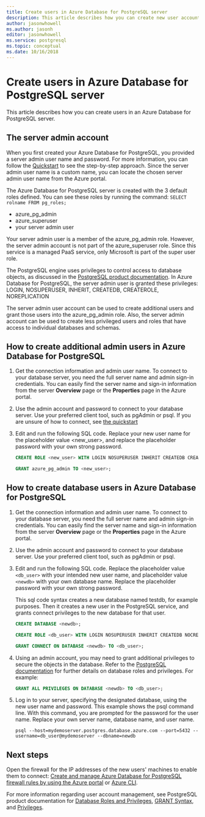 ```yaml
---
title: Create users in Azure Database for PostgreSQL server
description: This article describes how you can create new user accounts to interact with an Azure Database for PostgreSQL server.
author: jasonwhowell
ms.author: jasonh
editor: jasonwhowell
ms.service: postgresql
ms.topic: conceptual
ms.date: 10/16/2018
---
```


# Create users in Azure Database for PostgreSQL server 
This article describes how you can create users in an Azure Database for PostgreSQL server.

## The server admin account
When you first created your Azure Database for PostgreSQL, you provided a server admin user name and password. For more information, you can follow the [Quickstart](quickstart-create-server-database-portal.md) to see the step-by-step approach. Since the server admin user name is a custom name, you can locate the chosen server admin user name from the Azure portal.

The Azure Database for PostgreSQL server is created with the 3 default roles defined. You can see these roles by running the command: `SELECT rolname FROM pg_roles;`
- azure_pg_admin
- azure_superuser
- your server admin user

Your server admin user is a member of the azure_pg_admin role. However, the server admin account is not part of the azure_superuser role. Since this service is a managed PaaS service, only Microsoft is part of the super user role. 

The PostgreSQL engine uses privileges to control access to database objects, as discussed in the [PostgreSQL product documentation](https://www.postgresql.org/docs/current/static/sql-createrole.html). In Azure Database for PostgreSQL, the server admin user is granted these privileges:
  LOGIN, NOSUPERUSER, INHERIT, CREATEDB, CREATEROLE, NOREPLICATION

The server admin user account can be used to create additional users and grant those users into the azure_pg_admin role. Also, the server admin account can be used to create less privileged users and roles that have access to individual databases and schemas.

## How to create additional admin users in Azure Database for PostgreSQL
1. Get the connection information and admin user name.
   To connect to your database server, you need the full server name and admin sign-in credentials. You can easily find the server name and sign-in information from the server **Overview** page or the **Properties** page in the Azure portal. 

2. Use the admin account and password to connect to your database server. Use your preferred client tool, such as pgAdmin or psql.
   If you are unsure of how to connect, see [the quickstart](./quickstart-create-server-database-portal.md)

3. Edit and run the following SQL code. Replace your new user name for the placeholder value <new_user>, and replace the placeholder password with your own strong password. 

   ```sql
   CREATE ROLE <new_user> WITH LOGIN NOSUPERUSER INHERIT CREATEDB CREATEROLE NOREPLICATION PASSWORD '<StrongPassword!>';
   
   GRANT azure_pg_admin TO <new_user>;
   ```

## How to create database users in Azure Database for PostgreSQL

1. Get the connection information and admin user name.
   To connect to your database server, you need the full server name and admin sign-in credentials. You can easily find the server name and sign-in information from the server **Overview** page or the **Properties** page in the Azure portal. 

2. Use the admin account and password to connect to your database server. Use your preferred client tool, such as pgAdmin or psql.

3. Edit and run the following SQL code. Replace the placeholder value `<db_user>` with your intended new user name, and placeholder value `<newdb>` with your own database name. Replace the placeholder password with your own strong password. 

   This sql code syntax creates a new database named testdb, for example purposes. Then it creates a new user in the PostgreSQL service, and grants connect privileges to the new database for that user. 

   ```sql
   CREATE DATABASE <newdb>;
   
   CREATE ROLE <db_user> WITH LOGIN NOSUPERUSER INHERIT CREATEDB NOCREATEROLE NOREPLICATION PASSWORD '<StrongPassword!>';
   
   GRANT CONNECT ON DATABASE <newdb> TO <db_user>;
   ```

4. Using an admin account, you may need to grant additional privileges to secure the objects in the database. Refer to the [PostgreSQL documentation](https://www.postgresql.org/docs/current/static/ddl-priv.html) for further details on database roles and privileges. For example: 
   ```sql
   GRANT ALL PRIVILEGES ON DATABASE <newdb> TO <db_user>;
   ```

5. Log in to your server, specifying the designated database, using the new user name and password. This example shows the psql command line. With this command, you are prompted for the password for the user name. Replace your own server name, database name, and user name.

   ```azurecli-interactive
   psql --host=mydemoserver.postgres.database.azure.com --port=5432 --username=db_user@mydemoserver --dbname=newdb
   ```

## Next steps
Open the firewall for the IP addresses of the new users' machines to enable them to connect:
[Create and manage Azure Database for PostgreSQL firewall rules by using the Azure portal](howto-manage-firewall-using-portal.md) or [Azure CLI](howto-manage-firewall-using-cli.md).

For more information regarding user account management, see PostgreSQL product documentation for [Database Roles and Privileges](https://www.postgresql.org/docs/current/static/user-manag.html), [GRANT Syntax](https://www.postgresql.org/docs/current/static/sql-grant.html), and [Privileges](https://www.postgresql.org/docs/current/static/ddl-priv.html).
